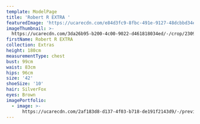 ```yaml
---
template: ModelPage
title: 'Robert R EXTRA '
featuredImage: 'https://ucarecdn.com/e84d3fc9-8fbc-491e-9127-48dcbbd34ef2/'
imageThumbnail: >-
  https://ucarecdn.com/3da26b95-b200-4c00-9022-d461818034ed/-/crop/2309x1607/0,0/-/preview/-/rotate/90/
firstName: Robert R EXTRA
collection: Extras
height: 180cm
measurementType: chest
bust: 99cm
waist: 83cm
hips: 96cm
size: '42'
shoeSize: '10'
hair: SilverFox
eyes: Brown
imagePortfolio:
  - image: >-
      https://ucarecdn.com/2af183d8-d137-4f03-b718-de191f2143d9/-/preview/-/rotate/90/
---
```


